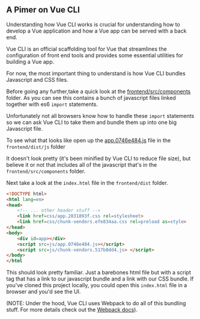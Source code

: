   ## A Pimer on Vue CLI

Understanding how Vue CLI works is crucial for understanding how
to develop a Vue application and how a Vue app can be served
with a back end.

Vue CLI is an official scaffolding tool for Vue that streamlines 
the configuration of front end tools and provides some essential
utilities for building a Vue app.

For now, the most important thing to understand is how Vue CLI
bundles Javascript and CSS files. 

Before going any further,take a quick look at the 
[frontend/src/components](https://github.com/hayden7913/vue-express-example/tree/master/frontend/src/components) folder. As you can see this contains a bunch
of javascript files linked together with es6 `import` statements. 

Unfortunately not all browsers know how to handle these `import` statements
so we can ask Vue CLI to take them and bundle them up into one big 
Javascript file. 

To see what that looks like open up the [app.0746e484.js](https://www.google.com)  file
in the `frontend/dist/js` folder

It doesn't look pretty (it's been minified by Vue CLI to reduce file size),
but believe it or not that includes all of the javascript that's in the 
`frontend/src/components` folder.

Next take a look at the `index.html` file in the `frontend/dist` folder. 

``` html
<!DOCTYPE html>
<html lang=en>
<head>
    <!-- ... other header stuff -->
    <link href=css/app.2831893f.css rel=stylesheet>
    <link href=css/chunk-vendors.efe834aa.css rel=preload as=style>
</head>
<body>
    <div id=app></div>
    <script src=js/app.0746e484.js></script>
    <script src=js/chunk-vendors.517b8dd4.js> </script>
</body>
</html
```
This should look pretty familiar. Just a barebones html file but with 
    a script tag that has a link to our javascript bundle and a link with our CSS bundle. 
If you've cloned this project locally, you could open this `index.html` file in a browser and you'd see the UI.

(NOTE: Under the hood, Vue CLI uses Webpack to do all of this 
bundling stuff. For more details check out the [Webpack docs](https://www.google.com)).